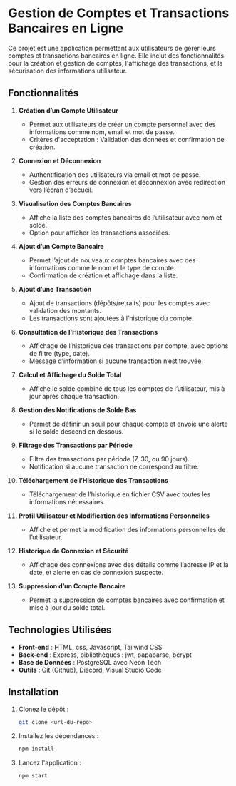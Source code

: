 # Gestion de Comptes et Transactions Bancaires en Ligne

Ce projet est une application permettant aux utilisateurs de gérer leurs comptes et transactions bancaires en ligne. Elle inclut des fonctionnalités pour la création et gestion de comptes, l'affichage des transactions, et la sécurisation des informations utilisateur.

## Fonctionnalités

1. **Création d’un Compte Utilisateur**
   - Permet aux utilisateurs de créer un compte personnel avec des informations comme nom, email et mot de passe.
   - Critères d'acceptation : Validation des données et confirmation de création.

2. **Connexion et Déconnexion**
   - Authentification des utilisateurs via email et mot de passe.
   - Gestion des erreurs de connexion et déconnexion avec redirection vers l’écran d’accueil.

3. **Visualisation des Comptes Bancaires**
   - Affiche la liste des comptes bancaires de l’utilisateur avec nom et solde.
   - Option pour afficher les transactions associées.

4. **Ajout d’un Compte Bancaire**
   - Permet l’ajout de nouveaux comptes bancaires avec des informations comme le nom et le type de compte.
   - Confirmation de création et affichage dans la liste.

5. **Ajout d’une Transaction**
   - Ajout de transactions (dépôts/retraits) pour les comptes avec validation des montants.
   - Les transactions sont ajoutées à l’historique du compte.

6. **Consultation de l’Historique des Transactions**
   - Affichage de l’historique des transactions par compte, avec options de filtre (type, date).
   - Message d’information si aucune transaction n’est trouvée.

7. **Calcul et Affichage du Solde Total**
   - Affiche le solde combiné de tous les comptes de l’utilisateur, mis à jour après chaque transaction.

8. **Gestion des Notifications de Solde Bas**
   - Permet de définir un seuil pour chaque compte et envoie une alerte si le solde descend en dessous.

9. **Filtrage des Transactions par Période**
   - Filtre des transactions par période (7, 30, ou 90 jours).
   - Notification si aucune transaction ne correspond au filtre.

10. **Téléchargement de l’Historique des Transactions**
    - Téléchargement de l’historique en fichier CSV avec toutes les informations nécessaires.

11. **Profil Utilisateur et Modification des Informations Personnelles**
    - Affiche et permet la modification des informations personnelles de l’utilisateur.

12. **Historique de Connexion et Sécurité**
    - Affichage des connexions avec des détails comme l’adresse IP et la date, et alerte en cas de connexion suspecte.

13. **Suppression d’un Compte Bancaire**
    - Permet la suppression de comptes bancaires avec confirmation et mise à jour du solde total.

## Technologies Utilisées

- **Front-end** : HTML, css, Javascript, Tailwind CSS
- **Back-end** : Express, bibliothèques : jwt, papaparse, bcrypt
- **Base de Données** : PostgreSQL avec Neon Tech
- **Outils** : Git (Github), Discord, Visual Studio Code

## Installation

1. Clonez le dépôt :
   ```bash
   git clone <url-du-repo>
   ```

2. Installez les dépendances :
   ```bash
   npm install
   ```

3. Lancez l'application :
   ```bash
   npm start
   ```